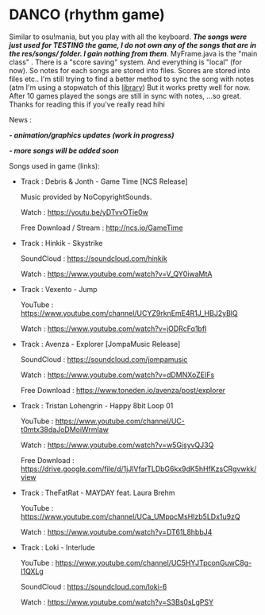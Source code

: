 # DANCO (rhythm game)

Similar to osu!mania, but you play with all the keyboard. ***The songs were just used for TESTING the game, I do not own any of the songs
that are in the res/songs/ folder. I gain nothing from them***. MyFrame.java is the "main class" . There is a "score saving" system. And everything is "local" (for now). So notes for each songs are stored into files. Scores are stored into files etc.. I'm still trying to find a
better method to sync the song with notes (atm I'm using a stopwatch of this [library](http://commons.apache.org/proper/commons-lang/download_lang.cgi))
But it works pretty well for now. After 10 games played the songs are still in sync with notes, ...so great. Thanks for reading this if you've really read hihi

News : 

***- animation/graphics updates (work in progress)***

***- more songs will be added soon***

Songs used in game (links): 

- Track : Debris & Jonth - Game Time [NCS Release]

    Music provided by NoCopyrightSounds.
    
    Watch : https://youtu.be/yDTvvOTie0w
    
    Free Download / Stream : http://ncs.io/GameTime
- Track : Hinkik - Skystrike

    SoundCloud : https://soundcloud.com/hinkik
    
    Watch : https://www.youtube.com/watch?v=V_QY0iwaMtA
-  Track : Vexento - Jump

    YouTube : https://www.youtube.com/channel/UCYZ9rknEmE4R1J_HBJ2yBlQ
    
    Watch : https://www.youtube.com/watch?v=jODRcFq1bfI  
- Track : Avenza - Explorer [JompaMusic Release]

    SoundCloud : https://soundcloud.com/jompamusic
    
    Watch : https://www.youtube.com/watch?v=dDMNXoZEIFs
    
    Free Download :  https://www.toneden.io/avenza/post/explorer
- Track : Tristan Lohengrin - Happy 8bit Loop 01

    YouTube : https://www.youtube.com/channel/UC-t0mtx38daJoDMoiWrmIaw
    
    Watch : https://www.youtube.com/watch?v=w5GisyvQJ3Q
    
    Free Download : https://drive.google.com/file/d/1jJlVfarTLDbG6kx9dK5hHfKzsCRgvwkk/view
- Track : TheFatRat - MAYDAY feat. Laura Brehm

    YouTube : https://www.youtube.com/channel/UCa_UMppcMsHIzb5LDx1u9zQ
    
    Watch : https://www.youtube.com/watch?v=DT61L8hbbJ4
- Track : Loki - Interlude

    YouTube : https://www.youtube.com/channel/UC5HYJTpconGuwC8g-l1QXLg
    
    SoundCloud : https://soundcloud.com/loki-6
    
    Watch : https://www.youtube.com/watch?v=S3Bs0sLgPSY